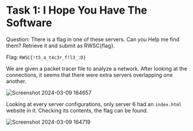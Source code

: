 # Task 1: I Hope You Have The Software
Question: There is a flag in one of these servers. Can you Help me find them? Retrieve it and submit as RWSC{flag}.

Flag: `RWSC{!t5_a_t4c3r_f!l3_:D}`

We are given a packet tracer file to analyze a network. After looking at the connections, it seems that there were extra servers overlapping one another.

![Screenshot 2024-03-09 164657](https://github.com/warlocksmurf/localctf-writeups/assets/121353711/d5618e17-14ad-4ba7-91b5-695ebe006db0)

Looking at every server configurations, only server 6 had an `index.html` website in it. Checking its contents, the flag can be found.

![Screenshot 2024-03-09 164719](https://github.com/warlocksmurf/localctf-writeups/assets/121353711/c172a2d0-1d75-4e5a-8ebd-0af070ad183a)
